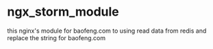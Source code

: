 # ngx_storm_module
this nginx's module for baofeng.com to using
read data from redis and replace the string for baofeng.com
